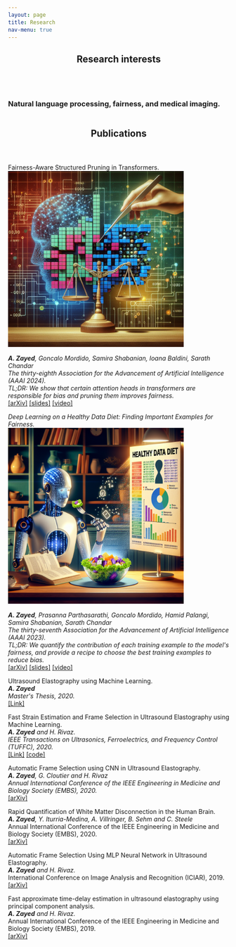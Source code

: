 ```yaml
---
layout: page
title: Research
nav-menu: true
---
```

<!-- Main -->
<div id="main" class="alt">

<!-- One -->
<section id="one">
	<div class="inner">
		<header class="major">
			<h1>Research interests</h1>
		</header>

<!-- Content -->
<div class="column">
	<div class="60u 5u$(small)">
		<h3>Natural language processing, fairness, and medical imaging.</h3>
	</div>
</div>
		<header class="major">
			<h1>Publications</h1>
		</header>
	<dl> 
		<dt>Fairness-Aware Structured Pruning in Transformers.</dt>
		<div style="text-align: left">
		<img src="figures/aaai_24.png" width="400">
		<p style="text-align: center;"> </p>
		</div>
		<i><b>A. Zayed</b>, Goncalo Mordido, Samira Shabanian, Ioana Baldini, Sarath Chandar</i>
		<dt><i>The thirty-eighth Association for the Advancement of Artificial Intelligence (AAAI 2024).</i></dt>
		<i>TL;DR:  We show that certain attention heads in transformers are responsible for bias and pruning them improves fairness.</i>
		<dt><a href="https://arxiv.org/pdf/2312.15398.pdf">[arXiv]</a>
		<a href="https://github.com/AbdelrahmanZayed/AbdelrahmanZayed.github.io/raw/master/assets/FASP_slides.pdf">[slides]</a>
        <a href="https://drive.google.com/file/d/1Zag6z3zCz43AOMIgQSiQ4ZJOp4fyqZwj/view?usp=sharing">[video]</a></dt>
	</dl> 	
	<dl> 
		<em>Deep Learning on a Healthy Data Diet: Finding Important Examples for Fairness.</em>
		<div style="text-align: left">
		<img src="figures/aaai_23.png" width="400">
		<p style="text-align: left;"> </p>
		</div>
		<i><b>A. Zayed</b>, Prasanna Parthasarathi, Goncalo Mordido, Hamid Palangi, Samira Shabanian, Sarath Chandar</i> 
		<dt><i>The thirty-seventh Association for the Advancement of Artificial Intelligence (AAAI 2023).</i></dt>
		<i>TL;DR:  We quantify the contribution of each training example to the model's fairness, and provide a recipe to choose the best training examples to reduce bias.</i>
		<dt><a href="https://arxiv.org/pdf/2211.11109.pdf">[arXiv]</a>
		<a href="https://github.com/AbdelrahmanZayed/AbdelrahmanZayed.github.io/raw/master/assets/healthy_data_diet_slides.pdf">[slides]</a>
		<a href="https://drive.google.com/file/d/1K0Vr8kYY2q1Uapo3pPkUIhByL5trfEed/view?usp=sharing">[video]</a></dt>
	</dl> 		
	<dl>
		<dt>Ultrasound Elastography using Machine Learning.</dt>
		<i><b>A. Zayed</b></i>
		<dt><i>Master's Thesis, 2020.</i></dt>
		<dt><a href="https://spectrum.library.concordia.ca/986744/1/Zayed_MASc_S2020.pdf">[Link]</a></dt>
	</dl> 
	<dl>
		<dt>Fast Strain Estimation and Frame Selection in Ultrasound Elastography using Machine Learning.</dt>
		<i><b>A. Zayed</b> and H. Rivaz.</i>
		<dt><i>IEEE Transactions on Ultrasonics, Ferroelectrics, and Frequency Control (TUFFC), 2020.</dt></i>
		<dt><a href="https://ieeexplore.ieee.org/abstract/document/9091615">[Link]</a>
		<a href="https://github.com/AbdelrahmanZayed/PCA-GLUE_Ultrasound_Elastography">[code]</a></dt>
	</dl>
	<dl>
		<dt>Automatic Frame Selection using CNN in Ultrasound Elastography.</dt>
		<i><b>A. Zayed</b>, G. Cloutier and H. Rivaz</i>
		<dt><i>Annual International Conference of the IEEE Engineering in Medicine and Biology Society (EMBS), 2020.</i></dt>
		<dt><a href="https://arxiv.org/pdf/2002.06734.pdf">[arXiv]</a></dt>
	</dl>
	<dl>
		<dt>Rapid Quantification of White Matter Disconnection in the Human Brain.</dt>
		<i><b>A. Zayed</b>, Y. Iturria-Medina, A. Villringer, B. Sehm and C. Steele</i>
		<dt>Annual International Conference of the IEEE Engineering in Medicine and Biology Society (EMBS), 2020.</dt>
		<dt><a href="https://arxiv.org/pdf/2002.09035.pdf">[arXiv]</a></dt>
	</dl>
	<dl>
		<dt>Automatic Frame Selection Using MLP Neural Network in Ultrasound Elastography.</dt>
		<i><b>A. Zayed</b> and H. Rivaz.</i>
		<dt>International Conference on Image Analysis and Recognition (ICIAR), 2019.<dt>
		<dt><a href="https://arxiv.org/pdf/1911.05245.pdf">[arXiv]</a></dt>
	</dl>
	<dl>
		<dt>Fast approximate time-delay estimation in ultrasound elastography using principal component analysis.</dt>
		<i><b>A. Zayed</b> and H. Rivaz.</i>
		<dt>Annual International Conference of the IEEE Engineering in Medicine and Biology Society (EMBS), 2019.<dt>
		<dt><a href="https://arxiv.org/pdf/1911.05242.pdf">[arXiv]</a></dt>
	</dl>
</div>
